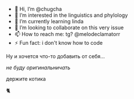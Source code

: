 - 👋 Hi, I’m @chugcha
- 👀 I’m interested in the linguistics and phylology
- 🌱 I’m currently learning linda
- 💞️ I’m looking to collaborate on this very issue
- 📫 How to reach me: tg? @melodeclamatorr
- ⚡ Fun fact: i don't know how to code

Ну и хочется что-то добавить от себя...

*не буду оригинальничать*

держите котика

🐈
<!---
chugcha/chugcha is a ✨ special ✨ repository because its `README.md` (this file) appears on your GitHub profile.
You can click the Preview link to take a look at your changes.
--->
